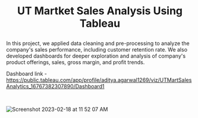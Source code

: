 # <p align = 'center'>UT Martket Sales Analysis Using Tableau</p>
 
In this project, we applied data cleaning and pre-processing to analyze the company's sales performance, including customer retention rate.
We also developed dashboards for deeper exploration and analysis of company's product offerings, sales, gross margin, and profit trends.

Dashboard link - https://public.tableau.com/app/profile/aditya.agarwal1269/viz/UTMartSalesAnalytics_16767382307890/Dashboard1

<br>

![Screenshot 2023-02-18 at 11 52 07 AM](https://user-images.githubusercontent.com/39597515/219878055-27d55c13-335e-49af-ba72-622e858e7d8b.png)
